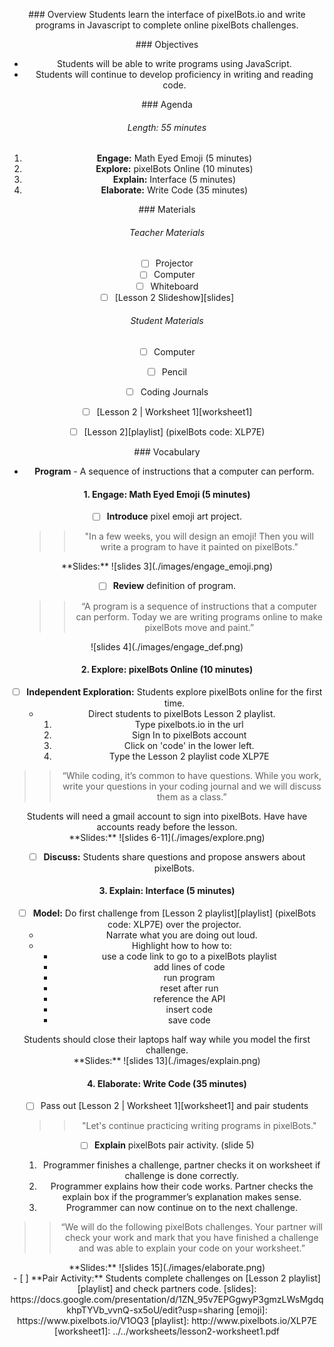 <header title='pixelBots Online' subtitle='Lesson 2'/>

<notable>

<iconp src='/icons/activity.png'>### Overview</iconp>
Students learn the interface of pixelBots.io and write programs in Javascript to complete online pixelBots challenges.

<iconp src='/icons/objectives.png'>### Objectives</iconp>
- Students will be able to write programs using JavaScript.
- Students will continue to develop proficiency in writing and reading code.

<iconp src='/icons/agenda.png'>### Agenda</iconp>
###### Length: 55 minutes

1. **Engage:** Math Eyed Emoji (5 minutes)
1. **Explore:** pixelBots Online (10 minutes)
1. **Explain:** Interface (5 minutes)
1. **Elaborate:** Write Code (35 minutes)



<note>

<iconp src='/icons/materials.png'>### Materials</iconp>
###### Teacher Materials
- [ ] Projector
- [ ] Computer
- [ ] Whiteboard
- [ ] [Lesson 2 Slideshow][slides]

###### Student Materials
- [ ] Computer
- [ ] Pencil
- [ ] Coding Journals
- [ ] [Lesson 2 | Worksheet 1][worksheet1]
- [ ] [Lesson 2][playlist] (pixelBots code: XLP7E)



<iconp src='/icons/vocab.png'>### Vocabulary</iconp>
- **Program** - A sequence of instructions that a computer can perform.
</note>

<pagebreak/>

#### 1. Engage: Math Eyed Emoji (5 minutes)
- [ ] **Introduce** pixel emoji art project.
  >> "In a few weeks, you will design an emoji! Then you will write a program to have it painted on pixelBots."

<note>
**Slides:**
![slides 3](./images/engage_emoji.png)</note>

- [ ] **Review** definition of program.
  >> “A program is a sequence of instructions that a computer can perform. Today we are writing programs online to make pixelBots move and paint.”

<note>
![slides 4](./images/engage_def.png)</note>

#### 2. Explore: pixelBots Online (10 minutes)
- [ ] **Independent Exploration:** Students explore pixelBots online for the first time.
  - Direct students to pixelBots Lesson 2 playlist.
    1. Type pixelbots.io in the url
    1. Sign In to pixelBots account
    1. Click on 'code' in the lower left.
    1. Type the Lesson 2 playlist code XLP7E

>>“While coding, it’s common to have questions. While you work, write your questions in your coding journal and we will discuss them as a class.”

<note type="tip" title="Tip">
Students will need a gmail account to sign into pixelBots. Have have accounts ready before the lesson.
<br/>
**Slides:**
![slides 6-11](./images/explore.png)
</note>

- [ ] **Discuss:** Students share questions and propose answers about pixelBots.


#### 3. Explain: Interface (5 minutes)

- [ ] **Model:** Do first challenge from [Lesson 2 playlist][playlist] (pixelBots code: XLP7E) over the projector.
  - Narrate what you are doing out loud.
  - Highlight how to how to:
    - use a code link to go to a pixelBots playlist
    - add lines of code
    - run program
    - reset after run
    - reference the API
    - insert code
    - save code

<note type="tip" title="Tip">
Students should close their laptops half way while you model the first challenge.
<br/>
**Slides:**
![slides 13](./images/explain.png)

</note>


#### 4. Elaborate: Write Code (35 minutes)


- [ ] Pass out [Lesson 2 | Worksheet 1][worksheet1] and pair students
  >>"Let's continue practicing writing programs in pixelBots."

- [ ] **Explain** pixelBots pair activity. (slide 5)
  1. Programmer finishes a challenge, partner checks it on worksheet if challenge is done correctly.
  1. Programmer explains how their code works. Partner checks the explain box if the programmer’s explanation makes sense.
  1. Programmer can now continue on to the next challenge.

>>“We will do the following pixelBots challenges. Your partner will check your work and mark that you have finished a challenge and was able to explain your code on your worksheet.”

<note>
**Slides:**
![slides 15](./images/elaborate.png)</note>

<br/>
- [ ] **Pair Activity:** Students complete challenges on [Lesson 2 playlist][playlist] and check partners code.


</notable>
[slides]: https://docs.google.com/presentation/d/1ZN_95v7EPGgwyP3gmzLWsMgdqkhpTYVb_vvnQ-sx5oU/edit?usp=sharing
[emoji]: https://www.pixelbots.io/V1OQ3
[playlist]: http://www.pixelbots.io/XLP7E
[worksheet1]: ../../worksheets/lesson2-worksheet1.pdf
